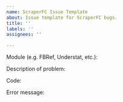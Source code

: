 ```yaml
---
name: ScraperFC Issue Template
about: Issue template for ScraperFC bugs.
title: ''
labels: ''
assignees: ''

---
```


Module (e.g. FBRef, Understat, etc.): 

Description of problem:

Code:

Error message:
